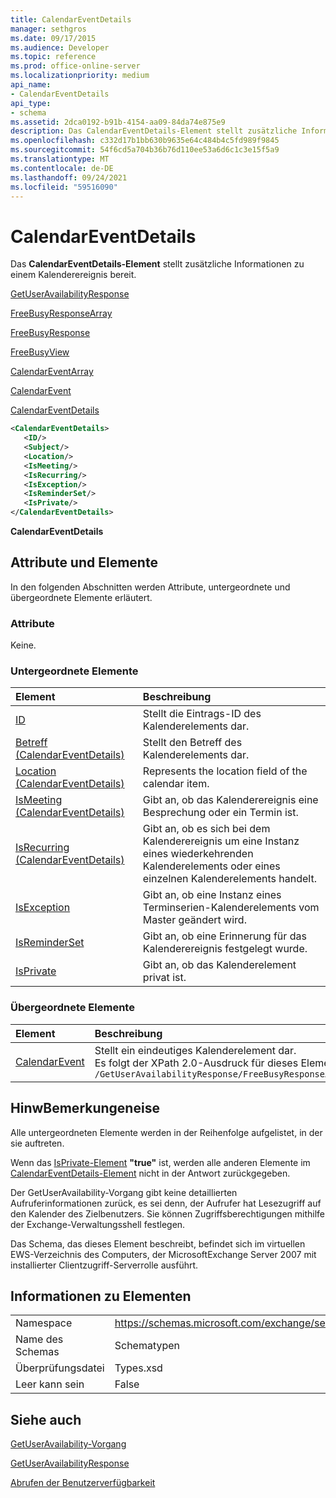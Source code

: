 ```yaml
---
title: CalendarEventDetails
manager: sethgros
ms.date: 09/17/2015
ms.audience: Developer
ms.topic: reference
ms.prod: office-online-server
ms.localizationpriority: medium
api_name:
- CalendarEventDetails
api_type:
- schema
ms.assetid: 2dca0192-b91b-4154-aa09-84da74e875e9
description: Das CalendarEventDetails-Element stellt zusätzliche Informationen zu einem Kalenderereignis bereit.
ms.openlocfilehash: c332d17b1bb630b9635e64c484b4c5fd989f9845
ms.sourcegitcommit: 54f6cd5a704b36b76d110ee53a6d6c1c3e15f5a9
ms.translationtype: MT
ms.contentlocale: de-DE
ms.lasthandoff: 09/24/2021
ms.locfileid: "59516090"
---
```

# <a name="calendareventdetails"></a>CalendarEventDetails

Das **CalendarEventDetails-Element** stellt zusätzliche Informationen zu einem Kalenderereignis bereit. 
  
[GetUserAvailabilityResponse](getuseravailabilityresponse.md)
  
[FreeBusyResponseArray](freebusyresponsearray.md)
  
[FreeBusyResponse](freebusyresponse.md)
  
[FreeBusyView](freebusyview.md)
  
[CalendarEventArray](calendareventarray.md)
  
[CalendarEvent](calendarevent.md)
  
[CalendarEventDetails](calendareventdetails.md)
  
```xml
<CalendarEventDetails>
   <ID/>
   <Subject/>
   <Location/>
   <IsMeeting/>
   <IsRecurring/>
   <IsException/>
   <IsReminderSet/>
   <IsPrivate/>
</CalendarEventDetails>
```

 **CalendarEventDetails**
## <a name="attributes-and-elements"></a>Attribute und Elemente

In den folgenden Abschnitten werden Attribute, untergeordnete und übergeordnete Elemente erläutert.
  
### <a name="attributes"></a>Attribute

Keine.
  
### <a name="child-elements"></a>Untergeordnete Elemente

|**Element**|**Beschreibung**|
|:-----|:-----|
|[ID](id.md) <br/> |Stellt die Eintrags-ID des Kalenderelements dar.  <br/> |
|[Betreff (CalendarEventDetails)](subject-calendareventdetails.md) <br/> |Stellt den Betreff des Kalenderelements dar.  <br/> |
|[Location (CalendarEventDetails)](location-calendareventdetails.md) <br/> |Represents the location field of the calendar item.  <br/> |
|[IsMeeting (CalendarEventDetails)](ismeeting-calendareventdetails.md) <br/> |Gibt an, ob das Kalenderereignis eine Besprechung oder ein Termin ist.  <br/> |
|[IsRecurring (CalendarEventDetails)](isrecurring-calendareventdetails.md) <br/> |Gibt an, ob es sich bei dem Kalenderereignis um eine Instanz eines wiederkehrenden Kalenderelements oder eines einzelnen Kalenderelements handelt.  <br/> |
|[IsException](isexception.md) <br/> |Gibt an, ob eine Instanz eines Terminserien-Kalenderelements vom Master geändert wird.  <br/> |
|[IsReminderSet](isreminderset.md) <br/> |Gibt an, ob eine Erinnerung für das Kalenderereignis festgelegt wurde.  <br/> |
|[IsPrivate](isprivate.md) <br/> |Gibt an, ob das Kalenderelement privat ist.  <br/> |
   
### <a name="parent-elements"></a>Übergeordnete Elemente

|**Element**|**Beschreibung**|
|:-----|:-----|
|[CalendarEvent](calendarevent.md) <br/> |Stellt ein eindeutiges Kalenderelement dar.  <br/> Es folgt der XPath 2.0-Ausdruck für dieses Element:  <br/>  `/GetUserAvailabilityResponse/FreeBusyResponseArray/FreeBusyResponse/FreeBusyView/CalendarEventArray/CalendarEvent[i]` <br/> |
   
## <a name="remarks"></a>HinwBemerkungeneise

Alle untergeordneten Elemente werden in der Reihenfolge aufgelistet, in der sie auftreten. 
  
Wenn das [IsPrivate-Element](isprivate.md) **"true"** ist, werden alle anderen Elemente im [CalendarEventDetails-Element](calendareventdetails.md) nicht in der Antwort zurückgegeben. 
  
Der GetUserAvailability-Vorgang gibt keine detaillierten Aufruferinformationen zurück, es sei denn, der Aufrufer hat Lesezugriff auf den Kalender des Zielbenutzers. Sie können Zugriffsberechtigungen mithilfe der Exchange-Verwaltungsshell festlegen.
  
Das Schema, das dieses Element beschreibt, befindet sich im virtuellen EWS-Verzeichnis des Computers, der MicrosoftExchange Server 2007 mit installierter Clientzugriff-Serverrolle ausführt.
  
## <a name="element-information"></a>Informationen zu Elementen

|||
|:-----|:-----|
|Namespace  <br/> |https://schemas.microsoft.com/exchange/services/2006/types  <br/> |
|Name des Schemas  <br/> |Schematypen  <br/> |
|Überprüfungsdatei  <br/> |Types.xsd  <br/> |
|Leer kann sein  <br/> |False  <br/> |
   
## <a name="see-also"></a>Siehe auch



[GetUserAvailability-Vorgang](getuseravailability-operation.md)
  
[GetUserAvailabilityResponse](getuseravailabilityresponse.md)


[Abrufen der Benutzerverfügbarkeit](https://msdn.microsoft.com/library/d4133fcb-9b0f-4e6b-aadf-a389da83516a%28Office.15%29.aspx)

